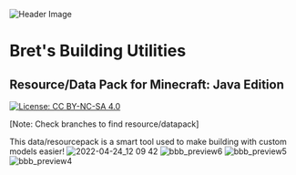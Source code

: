 ![Header Image](https://cdn.discordapp.com/attachments/826689002697654273/941264789508878346/Logo_Big.png)

# Bret's Building Utilities
## Resource/Data Pack for Minecraft: Java Edition

[![License: CC BY-NC-SA 4.0](https://img.shields.io/badge/License-CC%20BY--NC--SA%204.0-brightgreen.svg)](https://creativecommons.org/licenses/by-nc-sa/4.0/)

[Note: Check branches to find resource/datapack]

This data/resourcepack is a smart tool used to make building with custom models easier!
![2022-04-24_12 09 42](https://user-images.githubusercontent.com/26262092/165000066-cb587c5e-4f79-4536-9969-b81d977a53b3.png)
![bbb_preview6](https://user-images.githubusercontent.com/26262092/165000071-36b986ac-9b33-490b-a1bb-40903c5d67e9.png)
![bbb_preview5](https://user-images.githubusercontent.com/26262092/165000072-3172eaac-8318-4100-acf1-c81e29b092d1.png)
![bbb_preview4](https://user-images.githubusercontent.com/26262092/165000073-b45825a1-79ff-4074-a6eb-d43088c549b8.png)
